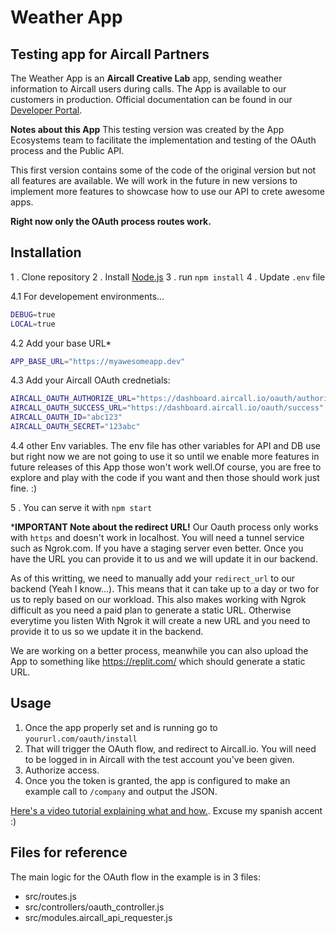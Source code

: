 # Weather App
## Testing app for Aircall Partners

The Weather App is an **Aircall Creative Lab** app, sending weather information to Aircall users during calls. The App is available to our customers in production. Official documentation can be found in our [Developer Portal]( https://developer.aircall.io/labs/weather/).

**Notes about this App**
This testing version was created by the App Ecosystems team to facilitate the implementation and testing of the OAuth process and the Public API. 

This first version contains some of the code of the original version but not all features are available. We will work in the future in new versions to implement more features to showcase how to use our API to crete awesome apps. 

**Right now only the OAuth process routes work.** 


## Installation

1 . Clone repository
2 . Install [Node.js](https://nodejs.org/en/)
3 . run `npm install`
4 . Update `.env` file

4.1 For developement environments...
```sh
DEBUG=true
LOCAL=true
```

4.2 Add your base URL*
```sh
APP_BASE_URL="https://myawesomeapp.dev"
```

4.3 Add your Aircall OAuth crednetials:
```sh
AIRCALL_OAUTH_AUTHORIZE_URL="https://dashboard.aircall.io/oauth/authorize"
AIRCALL_OAUTH_SUCCESS_URL="https://dashboard.aircall.io/oauth/success"
AIRCALL_OAUTH_ID="abc123"
AIRCALL_OAUTH_SECRET="123abc"
```

4.4 other Env variables. 
The env file has other variables for API and DB use but right now we are not going to use it so until we enable more features in future releases of this App those won't work well.Of course, you are free to explore and play with the code if you want and then those should work just fine. :) 

5 . You can serve it with `npm start`

***IMPORTANT Note about the redirect URL!** 
Our Oauth process only works with `https` and doesn't work in localhost. You will need a tunnel service such as Ngrok.com. If you have a staging server even better. Once you have the URL you can provide it to us and we will update it in our backend. 

As of this writting, we need to manually add your `redirect_url` to our backend (Yeah I know...). This means that it can take up to a day or two for us to reply based on our workload. This also makes working with Ngrok difficult as you need a paid plan to generate a static URL. Otherwise everytime you listen With Ngrok it will create a new URL and you need to provide it to us so we update it in the backend. 

We are working on a better process, meanwhile you can also upload the App to something like https://replit.com/ which should generate a static URL. 


## Usage

1. Once the app properly set and is running go to `yoururl.com/oauth/install`
2. That will trigger the OAuth flow, and redirect to Aircall.io. You will need to be logged in in Aircall with the test account you've been given. 
3. Authorize access. 
4. Once you the token is granted, the app is configured to make an example call to `/company` and output the JSON. 

[Here's a video tutorial explaining what and how.](https://www.loom.com/share/97cffddad77944369b4cb460e45e993a). Excuse my spanish accent :) 

## Files for reference

The main logic for the OAuth flow in the example is in 3 files: 

* src/routes.js
* src/controllers/oauth_controller.js
* src/modules.aircall_api_requester.js